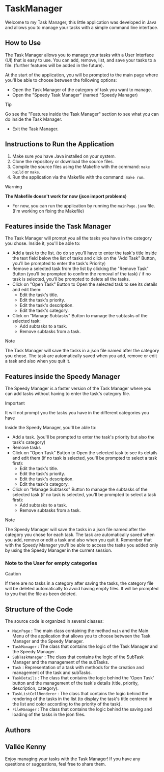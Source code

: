 # TaskManager

Welcome to my Task Manager, this little application was developed in Java and allows you to manage your tasks with a simple command line interface.

## How to Use

The Task Manager allows you to manage your tasks with a User Interface (UI) that is easy to use. You can add, remove, list, and save your tasks to a file. (further features will be added in the future).

At the start of the application, you will be prompted to the main
page where you'll be able to choose between the following options:
- Open the Task Manager of the category of task you want to manage.
- Open the "Speedy Task Manager" (named "Speedy Manager)

> [!TIP]
> Go see the "Features inside the Task Manager" section to see what you can do inside the Task Manager.

- Exit the Task Manager.

## Instructions to Run the Application

1. Make sure you have Java installed on your system.
2. Clone the repository or download the source files.
3. Compile the source files using the Makefile with the command: `make build` or `make`.
4. Run the application via the Makefile with the command: `make run`.

> [!WARNING]
> **The Makefile doesn't work for now (json import problems)**

- For now, you can run the application by running the `mainPage.java` file. (I'm working on fixing the Makefile)

## Features inside the Task Manager

The Task Manager will prompt you all the tasks you have in the category you chose. Inside it, you'll be able to:
- Add a task to the list. (to do so you'll have to enter the task's title inside the text field below the list of tasks and click on the "Add Task" Button, you'll be prompted to enter the task's Priority)
- Remove a selected task from the list by clicking the "Remove Task" Button (you'll be prompted to confirm the removal of the task) / if no task is selected, you'll be prompted to delete all the tasks.
- Click on "Open Task" Button to Open the selected task to see its details and edit them:
    - Edit the task's title.
    - Edit the task's priority.
    - Edit the task's description.
    - Edit the task's category.
- Click on "Manage Subtasks" Button to manage the subtasks of the selected task:
    - Add subtasks to a task.
    - Remove subtasks from a task.

> [!NOTE]
> The Task Manager will save the tasks in a json file named after the category you chose. The task are automatically saved when you add, remove or edit a task and also when you quit it.

## Features inside the Speedy Manager

The Speedy Manager is a faster version of the Task Manager where you can add tasks without having to enter the task's category file.

> [!IMPORTANT]
> It will not prompt you the tasks you have in the different categories you have

Inside the Speedy Manager, you'll be able to:
- Add a task. (you'll be prompted to enter the task's priority but also the task's category)
- Remove tasks
- Click on "Open Task" Button to Open the selected task to see its details and edit them (if no task is selected, you'll be prompted to select a task first):
    - Edit the task's title.
    - Edit the task's priority.
    - Edit the task's description.
    - Edit the task's category.
- Click on "Manage Subtasks" Button to manage the subtasks of the selected task (if no task is selected, you'll be prompted to select a task first):
    - Add subtasks to a task.
    - Remove subtasks from a task.

> [!NOTE]
> The Speedy Manager will save the tasks in a json file named after the category you chose for each task. The task are automatically saved when you add, remove or edit a task and also when you quit it.
> Remember that with the Speedy Manager you'll be able to access the tasks you added only by using the Speedy Manager in the current session.

### Note to the User for empty categories

> [!CAUTION]
> If there are no tasks in a category after saving the tasks, the category file will be deleted automatically to avoid having empty files.
It will be prompted to you that the file as been deleted.

## Structure of the Code

The source code is organized in several classes:
- `MainPage` : The main class containing the method `main` and the Main Menu of the application that allows you to choose between the Task Manager and the Speedy Manager.
- `TaskManager` : The class that contains the logic of the Task Manager and the Speedy Manager.
- `SubTaskManager` : The class that contains the logic of the SubTask Manager and the management of the subTasks.
- `Task` : Representation of a task with methods for the creation and management of the task and subTasks.
- `TaskDetails` : The class that contains the logic behind the 'Open Task' button and the management of the task's details (title, priority, description, category).
- `TaskListCellRenderer` : The class that contains the logic behind the rendering of the tasks in the list (to display the task's title centered in the list and color according to the priority of the task).
- `FileManager` : The class that contains the logic behind the saving and loading of the tasks in the json files.

## Authors
Vallée Kenny
---

Enjoy managing your tasks with the Task Manager! If you have any questions or suggestions, feel free to share them.